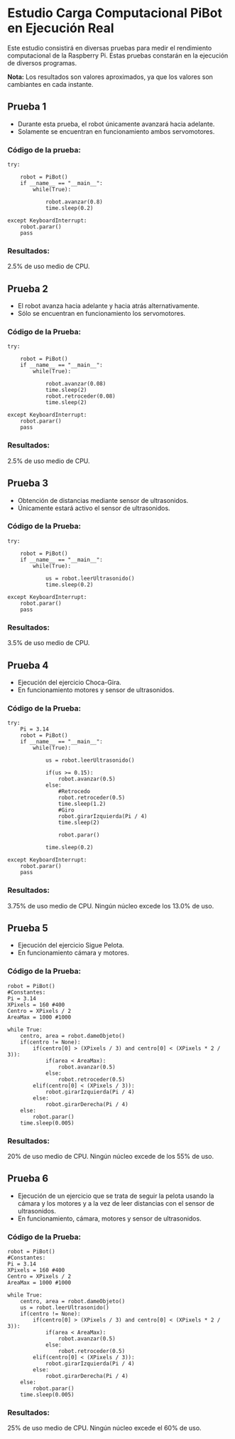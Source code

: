 # Estudio Carga Computacional PiBot en Ejecución Real

Este estudio consistirá en diversas pruebas para medir el rendimiento computacional de la Raspberry Pi.
Estas pruebas constarán en la ejecución de diversos programas.

**Nota:** Los resultados son valores aproximados, ya que los valores son cambiantes en cada instante.

## Prueba 1

* Durante esta prueba, el robot únicamente avanzará hacia adelante.
* Solamente se encuentran en funcionamiento ambos servomotores.

### Código de la prueba:

```
try:

    robot = PiBot()
    if __name__ == "__main__":
        while(True):

            robot.avanzar(0.8)
            time.sleep(0.2)

except KeyboardInterrupt:
    robot.parar()
    pass
```

### Resultados:

2.5% de uso medio de CPU.

## Prueba 2

* El robot avanza hacia adelante y hacia atrás alternativamente.
* Sólo se encuentran en funcionamiento los servomotores.

### Código de la Prueba:

```
try:

    robot = PiBot()
    if __name__ == "__main__":
        while(True):

            robot.avanzar(0.08)
            time.sleep(2)
            robot.retroceder(0.08)
            time.sleep(2)

except KeyboardInterrupt:
    robot.parar()
    pass
```

### Resultados:

2.5% de uso medio de CPU.

## Prueba 3
* Obtención de distancias mediante sensor de ultrasonidos.
* Únicamente estará activo el sensor de ultrasonidos.

### Código de la Prueba:

```
try:

    robot = PiBot()
    if __name__ == "__main__":
        while(True):

            us = robot.leerUltrasonido()
            time.sleep(0.2)

except KeyboardInterrupt:
    robot.parar()
    pass
```

### Resultados:

3.5% de uso medio de CPU.

## Prueba 4

* Ejecución del ejercicio Choca-Gira.
* En funcionamiento motores y sensor de ultrasonidos.

### Código de la Prueba:

```
try:
    Pi = 3.14
    robot = PiBot()
    if __name__ == "__main__":
        while(True):

            us = robot.leerUltrasonido()

            if(us >= 0.15):
                robot.avanzar(0.5)
            else:
                #Retrocedo
                robot.retroceder(0.5)
                time.sleep(1.2)
                #Giro
                robot.girarIzquierda(Pi / 4)
                time.sleep(2)

                robot.parar()

            time.sleep(0.2)

except KeyboardInterrupt:
    robot.parar()
    pass
```

### Resultados:
3.75% de uso medio de CPU. Ningún núcleo excede los 13.0% de uso.

## Prueba 5

* Ejecución del ejercicio Sigue Pelota.
* En funcionamiento cámara y motores.

### Código de la Prueba:

```
robot = PiBot()
#Constantes:
Pi = 3.14
XPixels = 160 #400
Centro = XPixels / 2
AreaMax = 1000 #1000

while True:
    centro, area = robot.dameObjeto()
    if(centro != None):
        if(centro[0] > (XPixels / 3) and centro[0] < (XPixels * 2 / 3)):
            if(area < AreaMax):
                robot.avanzar(0.5)
            else:
                robot.retroceder(0.5)
        elif(centro[0] < (XPixels / 3)):
            robot.girarIzquierda(Pi / 4)
        else:
            robot.girarDerecha(Pi / 4)
    else:
        robot.parar()
    time.sleep(0.005)
```

### Resultados:
20% de uso medio de CPU. Ningún núcleo excede de los 55% de uso.

## Prueba 6

* Ejecución de un ejercicio que se trata de seguir la pelota usando la cámara y los motores y a la vez de leer distancias con el sensor de ultrasonidos.
* En funcionamiento, cámara, motores y sensor de ultrasonidos.

### Código de la Prueba:

```
robot = PiBot()
#Constantes:
Pi = 3.14
XPixels = 160 #400
Centro = XPixels / 2
AreaMax = 1000 #1000

while True:
    centro, area = robot.dameObjeto()
    us = robot.leerUltrasonido()
    if(centro != None):
        if(centro[0] > (XPixels / 3) and centro[0] < (XPixels * 2 / 3)):
            if(area < AreaMax):
                robot.avanzar(0.5)
            else:
                robot.retroceder(0.5)
        elif(centro[0] < (XPixels / 3)):
            robot.girarIzquierda(Pi / 4)
        else:
            robot.girarDerecha(Pi / 4)
    else:
        robot.parar()
    time.sleep(0.005)
```

### Resultados:
25% de uso medio de CPU. Ningún núcleo excede el 60% de uso.
